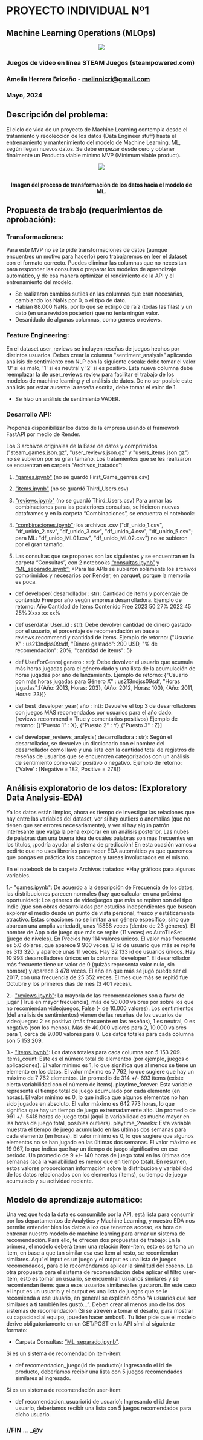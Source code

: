 # PROYECTO INDIVIDUAL Nº1
## Machine Learning Operations (MLOps)

<p align="center"><img src="images/Steam.png"></p>


### Juegos de video en línea STEAM Juegos (steampowered.com)

### Amelia Herrera Briceño - melinnicri@gmail.com

### Mayo, 2024




## Descripción del problema: 
El ciclo de vida de un proyecto de Machine Learning contempla desde el tratamiento y recolección de los datos (Data Engineer stuff) hasta el entrenamiento y mantenimiento del modelo de Machine Learning, ML, según llegan nuevos datos.
Se debe empezar desde cero y obtener finalmente un Producto viable mínimo MVP (Minimum viable product).



<p align="center"><img src="images/DiagramaConceptualDelFlujoDeProcesos.png"></p>
<p align="center"><br/><b>Imagen del proceso de transformación de los datos hacia el modelo de ML.</b></span></p>



## Propuesta de trabajo (requerimientos de aprobación):
### Transformaciones: 
Para este MVP no se te pide transformaciones de datos (aunque encuentres un motivo para hacerlo) pero trabajaremos en leer el dataset con el formato correcto. Puedes eliminar las columnas que no necesitan para responder las consultas o preparar los modelos de aprendizaje automático, y de esa manera optimizar el rendimiento de la API y el entrenamiento del modelo.

- Se realizaron cambios sutiles en las columnas que eran necesarias, cambiando los NaNs por 0, o el tipo de dato.
- Habían 88.000 NaNs, por lo que se extirpó de raíz (todas las filas) y un dato (en una revisión posterior) que no tenía ningún valor.
- Desanidado de algunas columnas, como genres o reviews.

### Feature Engineering: 
En el dataset user_reviews se incluyen reseñas de juegos hechos por distintos usuarios. Debes crear la columna "sentiment_analysis" aplicando análisis de sentimiento con NLP con la siguiente escala: debe tomar el valor '0' si es malo, '1' si es neutral y '2' si es positivo. Esta nueva columna debe reemplazar la de user_reviews.review para facilitar el trabajo de los modelos de machine learning y el análisis de datos. De no ser posible este análisis por estar ausente la reseña escrita, debe tomar el valor de 1.

- Se hizo un análisis de sentimiento VADER.

### Desarrollo API: 
Propones disponibilizar los datos de la empresa usando el framework FastAPI por medio de Render.

Los 3 archivos originales de la Base de datos y comprimidos ("steam_games.json.gz", "user_reviews.json.gz" y "users_items.json.gz") no se subieron por su gran tamaño. Los tratamientos que se les realizaron se encuentran en carpeta “Archivos_tratados”:
1) ["games.ipynb"](https://github.com/melinnicri/JuegosNewSteam/blob/main/Archivos_tratados/games.ipynb) (no se guardó First_Game_genres.csv)
2) ["items.ipynb"](https://github.com/melinnicri/JuegosNewSteam/blob/main/Archivos_tratados/items.ipynb) (no se guardó Third_Users.csv)
3) ["reviews.ipynb"](https://github.com/melinnicri/JuegosNewSteam/blob/main/Archivos_tratados/reviews.ipynb) (no se guardó Third_Users.csv)
Para armar las combinaciones para las posteriores consultas, se hicieron nuevas dataframes y en la carpeta “Combinaciones”, se encuentra el notebook:

4) ["combinaciones.ipynb"](https://github.com/melinnicri/JuegosNewSteam/blob/main/Combinaciones/combinaciones.ipynb); los archivos .csv ("df_unido_1.csv", "df_unido_2.csv", "df_unido_3.csv", "df_unido_4.csv", "df_unido_5.csv"; para ML: "df_unido_ML01.csv", "df_unido_ML02.csv") no se subieron por el gran tamaño.

5) Las consultas que se propones son las siguientes y se encuentran en la carpeta “Consultas”, con 2 notebooks [“consultas.ipynb”](https://github.com/melinnicri/JuegosNewSteam/blob/main/Consultas/consultas.ipynb) y [“ML_separado.ipynb”:](https://github.com/melinnicri/JuegosNewSteam/blob/main/Consultas/ML_separado.ipynb)
*Para las APIs se subieron solamente los archivos comprimidos y necesarios por Render, en parquet, porque la memoria es poca.

- def developer( desarrollador : str): Cantidad de items y porcentaje de contenido Free por año según empresa desarrolladora.
Ejemplo de retorno: Año Cantidad de Items Contenido Free 2023 50 27% 2022 45 25% Xxxx xx xx%

- def userdata( User_id : str): Debe devolver cantidad de dinero gastado por el usuario, el porcentaje de recomendación en base a reviews.recommend y cantidad de items.
Ejemplo de retorno:
{"Usuario X" : us213ndjss09sdf, "Dinero gastado": 200 USD, "% de recomendación": 20%, "cantidad de items": 5}

- def UserForGenre( genero : str): Debe devolver el usuario que acumula más horas jugadas para el género dado y una lista de la acumulación de horas jugadas por año de lanzamiento.
Ejemplo de retorno:
{"Usuario con más horas jugadas para Género X" : us213ndjss09sdf, "Horas jugadas":[{Año: 2013, Horas: 203}, {Año: 2012, Horas: 100}, {Año: 2011, Horas: 23}]}

- def best_developer_year( año : int): Devuelve el top 3 de desarrolladores con juegos MÁS recomendados por usuarios para el año dado. (reviews.recommend = True y comentarios positivos)
Ejemplo de retorno:
[{"Puesto 1" : X}, {"Puesto 2" : Y},{"Puesto 3" : Z}]

- def developer_reviews_analysis( desarrolladora : str): Según el desarrollador, se devuelve un diccionario con el nombre del desarrollador como llave y una lista con la cantidad total de registros de reseñas de usuarios que se encuentren categorizados con un análisis de sentimiento como valor positivo o negativo.
Ejemplo de retorno:
{'Valve' : [Negative = 182, Positive = 278]}

## Análisis exploratorio de los datos: (Exploratory Data Analysis-EDA)
Ya los datos están limpios, ahora es tiempo de investigar las relaciones que hay entre las variables del dataset, ver si hay outliers o anomalías (que no tienen que ser errores necesariamente), y ver si hay algún patrón interesante que valga la pena explorar en un análisis posterior. Las nubes de palabras dan una buena idea de cuáles palabras son más frecuentes en los títulos, ¡podría ayudar al sistema de predicción! En esta ocasión vamos a pedirte que no uses librerías para hacer EDA automático ya que queremos que pongas en práctica los conceptos y tareas involucrados en el mismo.

En el notebook de la carpeta Archivos tratados:
*Hay gráficos para algunas variables.

1.- ["games.ipynb"](https://github.com/melinnicri/JuegosNewSteam/blob/main/Archivos_tratados/games.ipynb):
De acuerdo a la descripción de Frecuencia de los datos, las distribuciones parecen normales (hay que calcular en una próxima oportunidad):
Los géneros de videojuegos que más se repiten son del tipo Indie (que son obras desarrolladas por estudios independientes que buscan explorar el medio desde un punto de vista personal, fresco y estéticamente atractivo. Estas creaciones no se
limitan a un género específico, sino que abarcan una amplia variedad), unas 15858 veces (dentro de 23 géneros).
El nombre de App o de juego que más se repite (11 veces) es AutoTileSet (juego de niveles).
En Precios hay 114 valores únicos. El valor más frecuente es 5.0 dólares, que aparece 9 900 veces.
El id de usuario que más se repite es 313 320, y aparece unas 11 veces. Hay 32 133 id de usuarios únicos.
Hay 10 993 desarrolladores únicos en la columna “developer”.
El desarrollador más frecuente tiene un valor de 0 (quizás representa valor nulo, sin nombre) y aparece 3 478 veces.
El año en que más se jugó puede ser el 2017, con una frecuencia de 25 352 veces.
El mes que más se repitió fue Octubre y los primeros días de mes (3 401 veces).

2.- ["reviews.ipynb"](https://github.com/melinnicri/JuegosNewSteam/blob/main/Archivos_tratados/reviews.ipynb):
La mayoría de las recomendaciones son a favor de jugar (True en mayor frecuencia), más de 50.000 valores por sobre los que no recomiendan videojuegos, False (- de 10.000 valores).
Los sentimientos (del análisis de sentimientos) vienen de las reseñas de los usuarios de videojuegos: 2 es positivo (más frecuente en las reseñas), 1 es neutral, 0 es negativo (son los menos).
Más de 40.000 valores para 2, 10.000 valores para 1, cerca de 9.000 valores para 0.
Los datos totales para cada columna son 5 153 209.

3.- ["items.ipynb"](https://github.com/melinnicri/JuegosNewSteam/blob/main/Archivos_tratados/items.ipynb):
Los datos totales para cada columna son 5 153 209.
items_count: Este es el número total de elementos (por ejemplo, juegos o aplicaciones).
El valor mínimo es 1, lo que significa que al menos se tiene un elemento en los datos.
El valor máximo es 7 762, lo que sugiere que hay un máximo de 7 762 elementos.
Un promedio de 314 +/- 693 items (existe cierta variabilidad con el número de items).
playtime_forever: Esta variable representa el tiempo total de juego acumulado por cada elemento (en horas).
El valor mínimo es 0, lo que indica que algunos elementos no han sido jugados en absoluto.
El valor máximo es 642 773 horas, lo que significa que hay un tiempo de juego extremadamente alto.
Un promedio de 991 +/- 5418 horas de juego total (aquí la variabilidad es mucho mayor en las horas de juego total, posibles outliers).
playtime_2weeks: Esta variable muestra el tiempo de juego acumulado en las últimas dos semanas para cada elemento (en horas).
El valor mínimo es 0, lo que sugiere que algunos elementos no se han jugado en las últimas dos semanas.
El valor máximo es 19 967, lo que indica que hay un tiempo de juego significativo en ese período.
Un promedio de 9 +/- 140 horas de juego total en las últimas dos semanas (acá la variabilidad es menor que en tiempo total).
En resumen, estos valores proporcionan información sobre la distribución y variabilidad de los datos relacionados con los elementos (items), su tiempo de juego acumulado y su actividad reciente.

## Modelo de aprendizaje automático:
Una vez que toda la data es consumible por la API, está lista para consumir por los departamentos de Analytics y Machine Learning, y nuestro EDA nos permite entender bien los datos a los que tenemos acceso, es hora de entrenar nuestro modelo de machine learning para armar un sistema de recomendación. Para ello, te ofrecen dos propuestas de trabajo: En la primera, el modelo deberá tener una relación ítem-ítem, esto es se toma un item, en base a que tan similar esa ese ítem al resto, se recomiendan similares. Aquí el input es un juego y el output es una lista de juegos recomendados, para ello recomendamos aplicar la similitud del coseno. La otra propuesta para el sistema de recomendación debe aplicar el filtro user-item, esto es tomar un usuario, se encuentran usuarios similares y se recomiendan ítems que a esos usuarios similares les gustaron. En este caso el input es un usuario y el output es una lista de juegos que se le recomienda a ese usuario, en general se explican como “A usuarios que son similares a tí también les gustó…”. Deben crear al menos uno de los dos sistemas de recomendación (Si se atreven a tomar el desafío, para mostrar su capacidad al equipo, ¡pueden hacer ambos!). Tu líder pide que el modelo derive obligatoriamente en un GET/POST en la API símil al siguiente formato:

- Carpeta Consultas: [“ML_separado.ipynb”](https://github.com/melinnicri/JuegosNewSteam/blob/main/Consultas/ML_separado.ipynb).

Si es un sistema de recomendación item-item:
- def recomendacion_juego(id de producto): Ingresando el id de producto, deberíamos recibir una lista con 5 juegos recomendados similares al ingresado. 

Si es un sistema de recomendación user-item:
- def recomendacion_usuario(id de usuario): Ingresando el id de un usuario, deberíamos recibir una lista con 5 juegos recomendados para dicho usuario. 

### //FIN … _@v
